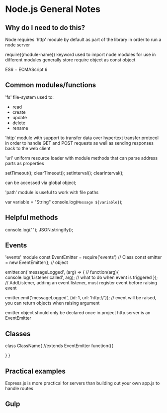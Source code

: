 # Node.js General Notes

## Why do I need to do this?
Node requires 'http' module by default as part of the library in order to run a node server

require({module-name}) keyword used to import node modules for use in different modules
generally store require object as const object

ES6 = ECMAScript 6

## Common modules/functions
'fs' file-system used to:
 - read
 - create
 - update
 - delete
 - rename

'http' module with support to transfer data over hypertext transfer protocol in order to handle GET and POST requests as well as sending responses back to the web client

'url' uniform resource loader with module methods that can parse address parts as properties

setTimeout();
clearTimeout();
setInterval();
clearInterval();

can be accessed via global object;

'path' module is useful to work with file paths

var variable = "String"
console.log(`Message ${variable}`);


## Helpful methods
console.log("");
JSON.stringify();


## Events
'events' module
const EventEmitter = require('events') // Class
const emitter = new EventEmitter(); // object

emitter.on('messageLogged', (arg) => { // function(arg){
    console.log('Listener called', arg); // what to do when event is triggered
}); // AddListener, adding an event listener, must register event before raising event

emitter.emit('messageLogged', {id: 1, url: 'http://'}); // event will be raised, you can return objects when raising argument

emitter object should only be declared once in project
http.server is an EventEmitter

## Classes
class ClassName{ //extends EventEmitter
  function(){

  }
}


## Practical examples
Express.js is more practical for servers than building out your own app.js to handle routes

## Gulp
